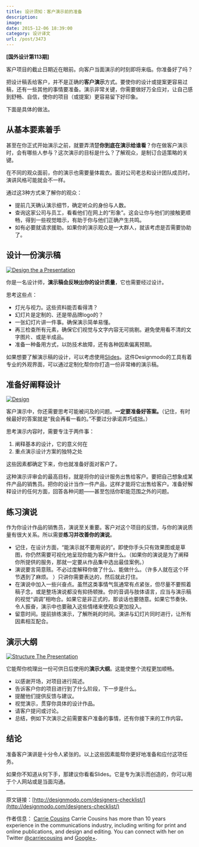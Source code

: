 ```yaml
---
title: 设计须知：客户演示前的准备
description: 
image: 
date: 2015-12-06 18:39:00
category: 设计译文
url: /post/3473
---
```


**[国外设计第113期]**

客户项目的截止日期近在眼前。向客户当面演示的时刻即将来临。你准备好了吗？

把设计稿丢给客户，并不是正确的**客户演示**方式。要使你的设计或提案更容易过稿，还有一些其他的事情要准备。演示非常关键，你需要做好万全应对，让自己感到舒畅、自信，使你的项目（或提案）更容易留下好印象。

下面是具体的做法。

## 从基本要素着手

甚至在你正式开始演示之前，就要弄清楚**你到底在演示给谁看**？你在做客户演示时，会有哪些人参与？这次演示的目标是什么？了解观众，是制订合适策略的关键。

在不同的观众面前，你的演示也需要量体裁衣。面对公司老总和设计团队成员时，演讲风格可能就会不一样。

通过这3种方式来了解你的观众：

* 提前几天确认演示细节，确定听众的身份与人数。
* 查询这家公司与员工，看看他们在网上的“形象”。这会让你与他们的接触更顺畅，得到一些视觉暗示，有助于你与他们正确产生共鸣。
* 如有必要就请求援助。如果你的演示观众是一大群人，就该考虑是否需要协助了。

## 设计一份演示稿

[![Design the a Presentation](http://designmodo.com/wp-content/uploads/2015/10/slides.jpg)](http://designmodo.com/slides/)

你是一名设计师，**演示稿会反映出你的设计质量**，它也需要经过设计。

思考这些点：

* 灯光与视力。这些资料能否看得清？
* 幻灯片是定制的、还是带品牌logo的？
* 一张幻灯片讲一件事。确保演示简单易懂。
* 再三检查所有元素，确保它们视觉与文字内容无可挑剔。避免使用看不清的文字图片、或是半成品。
* 准备一种备用方式，以防技术故障，还有各种因素偏离预期。

如果想要了解演示稿的设计，可以考虑使用[Slides](http://designmodo.com/slides/)。这件Designmodo的工具有着专业的外观界面，可以通过定制化帮你你打造一份非常棒的演示稿。

## 准备好阐释设计

[![Design](http://designmodo.com/wp-content/uploads/2015/10/beautiful-e1445235385757.jpg)](https://www.flickr.com/photos/juhansonin/2250554147)

客户演示中，你还需要思考可能被问及的问题。**一定要准备好答案。**（记住，有时候最好的答案就是“我会再看一看的。”不要过分承诺弄巧成拙。）

思考演示内容时，需要专注于两件事：

1. 阐释基本的设计，它的意义何在
2. 重点演示设计方案的独特之处

这些因素都确定下来，你也就准备好面对客户了。

这种演示评审会的最高目标，就是将你的设计服务出售给客户。要把自己想象成某件产品的销售员。把你的设计当作一件产品，这样才能将它出售给客户。准备好解释设计的任何方面，回答各种问题——甚至包括你职能范围之外的问题。

## 练习演说

作为你设计作品的销售员，演说至关重要。客户对这个项目的反馈，与你的演说质量有很大关系。所以需要**练习并改善你的演说**。

* 记住，在设计方面，“能演示就不要用说的”。即使你手头只有效果图或是草图，你仍然需要可视化地呈现你能为客户做什么。（如果你的演说是为了阐释你所提供的服务，那就一定要从作品集中选出最佳案例。）
* 演说要言简意赅。不必过度解释你做了什么、能做什么。（许多人就在这个环节遇到了麻烦。 ）只讲你需要表达的，然后就此打住。
* 在演说中加入一些兴奋点。虽然这类事情气氛通常有点紧张，但尽量不要照着稿子念，或是整场演说都没有抑扬顿挫。你的音调与肢体语言，应当与演示稿的视觉“调调”相吻合。如果它是非正式的，那谈话也要随意。如果它节奏快、令人振奋，演示中也要融入这些情绪来使观众更加投入。
* 留意时间。提前排练演示，了解所耗的时间。演讲与幻灯片同时进行，让所有因素相互配合。

## 演示大纲

[![Structure The Presentation](http://designmodo.com/wp-content/uploads/2015/10/presentation.jpg)](https://www.flickr.com/photos/daniandgeorge/16213038272)

它能帮你梳理出一份可供日后使用的**演示大纲**。这能使整个流程更加顺畅。

* 以感谢开场，对项目进行简述。
* 告诉客户你的项目进行到了什么阶段，下一步是什么。
* 提醒他们提供反馈与建议。
* 视觉演示，贯穿你具体的设计作品。
* 请客户提问或讨论。
* 总结，例如下次演示之前需要客户准备的事情，还有你接下来的工作内容。

## 结论

准备客户演讲是十分令人紧张的。以上这些因素能帮你更好地准备和应付这项任务。

如果你不知道从何下手，那建议你看看Slides。它是专为演示而创造的，你可以用于个人网站或是当面沟通。

---

原文链接：[http://designmodo.com/designers-checklist/](http://designmodo.com/designers-checklist/)

作者信息：
[Carrie Cousins](http://designmodo.com/author/carrie/)
Carrie Cousins has more than 10 years experience in the communications industry, including writing for print and online publications, and design and editing. You can connect with her on Twitter [@carriecousins](https://twitter.com/carriecousins) and [Google+](https://plus.google.com/+CarrieCousins?rel=author).
